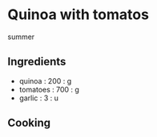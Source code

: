 # Quinoa with tomatos
summer
## Ingredients
* quinoa : 200 : g
* tomatoes : 700 : g
* garlic : 3 : u
## Cooking
